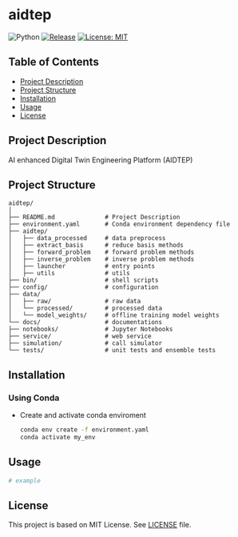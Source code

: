 # aidtep


![Python](https://github.com/gitpython-developers/GitPython/workflows/Python%20package/badge.svg)
[![Release](https://img.shields.io/github/v/release/zeromicro/go-zero.svg?style=flat-square)](https://github.com/YannLee1208/aidtep)
[![License: MIT](https://img.shields.io/badge/License-MIT-yellow.svg)](https://opensource.org/licenses/MIT)

## Table of Contents
- [Project Description](#project-description)
- [Project Structure](#project-structure)
- [Installation](#installation)
- [Usage](#usage)
- [License](#license)

## Project Description
AI enhanced Digital Twin Engineering Platform (AIDTEP)

## Project Structure
```shell
aidtep/
│
├── README.md              # Project Description
├── environment.yaml       # Conda environment dependency file 
├── aidtep/                
│   ├── data_processed     # data preprocess 
│   ├── extract_basis      # reduce basis methods
│   ├── forward_problem    # forward problem methods
│   ├── inverse_problem    # inverse problem methods  
│   ├── launcher           # entry points
│   ├── utils              # utils  
├── bin/                   # shell scripts
├── config/                # configuration
├── data/                   
│   ├── raw/               # raw data
│   └── processed/         # processed data
│   └── model_weights/     # offline training model weights   
└── docs/                  # documentations
├── notebooks/             # Jupyter Notebooks
├── service/               # web service
├── simulation/            # call simulator
└── tests/                 # unit tests and ensemble tests
```

## Installation

### Using Conda
* Create and activate conda enviroment
    ```sh
    conda env create -f environment.yaml
    conda activate my_env
    ```


## Usage


```python
# example
```





## License

This project is based on MIT License. See [LICENSE](https://github.com/YannLee1208/aidtep/blob/master/LICENSE) file.